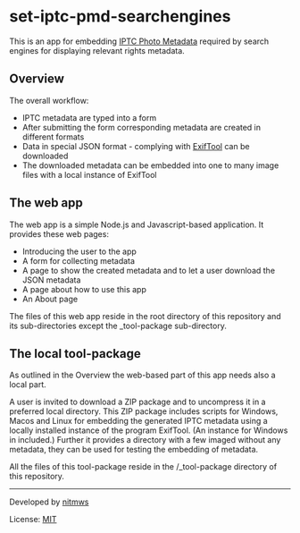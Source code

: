 # set-iptc-pmd-searchengines

This is an app for embedding [IPTC Photo Metadata](https://iptc.org/standards/photo-metadata/iptc-standard/) required by search engines for displaying relevant rights metadata.

## Overview

The overall workflow:
* IPTC metadata are typed into a form
* After submitting the form corresponding metadata are created in different formats
* Data in special JSON format - complying with [ExifTool](https://exiftool.org) can be downloaded
* The downloaded metadata can be embedded into one to many image files with a local instance of ExifTool

## The web app

The web app is a simple Node.js and Javascript-based application. It provides these web pages: 
* Introducing the user to the app
* A form for collecting metadata
* A page to show the created metadata and to let a user download the JSON metadata
* A page about how to use this app
* An About page

The files of this web app reside in the root directory of this repository and its sub-directories except the _tool-package sub-directory.

## The local tool-package

As outlined in the Overview the web-based part of this app needs also a local part.

A user is invited to download a ZIP package and to uncompress it in a preferred local directory. This ZIP package includes scripts for Windows, Macos and Linux for embedding the generated IPTC metadata using a locally installed instance of the program ExifTool. (An instance for Windows in included.) Further it provides a directory with a few imaged without any metadata, they can be used for testing the embedding of metadata.

All the files of this tool-package reside in the /_tool-package directory of this repository.
 
----

Developed by [nitmws](https://github.com/nitmws)

License: [MIT](LICENSE)